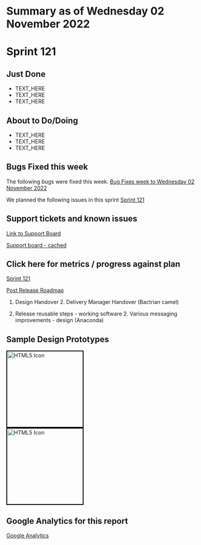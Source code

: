 # Summary as of Wednesday 02 November 2022 

# Sprint 121

## Just Done
* TEXT_HERE
* TEXT_HERE
* TEXT_HERE

## About to Do/Doing
* TEXT_HERE
* TEXT_HERE
* TEXT_HERE

## Bugs Fixed this week
The following bugs were fixed this week.
[Bug Fixes week to Wednesday 02 November 2022](graphs/bugs02112022.png)

We planned the following issues in this sprint 
[Sprint 121](graphs/sprint02112022.png)

## Support tickets and known issues
[Link to Support Board](https://collaboration.homeoffice.gov.uk/jira/secure/RapidBoard.jspa?rapidView=1717&selectedIssue=ASSB-253)

[Support board - cached](graphs/supportBoard02112022.png)

## Click here for metrics / progress against plan
[Sprint 121](graphs/progress02112022.png)

[Post Release Roadmap](graphs/roadmap02112022.png)

1. Design Handover 2. Delivery Manager Handover (Bactrian camel)

1. Release reusable steps - working software 2. Various messaging improvements - design (Anaconda)

## Sample Design Prototypes
<a href="graphs/proto1_02112022.png"><img src="graphs/proto1_02112022.png" alt="HTML5 Icon" width="200" style="border:2px solid black"></a>
<br>
<a href="graphs/proto2_02112022.png"><img src="graphs/proto2_02112022.png" alt="HTML5 Icon" width="200" style="border:2px solid black"></a>
<br>


## Google Analytics for this report
[Google Analytics](graphs/GA02112022.png)

